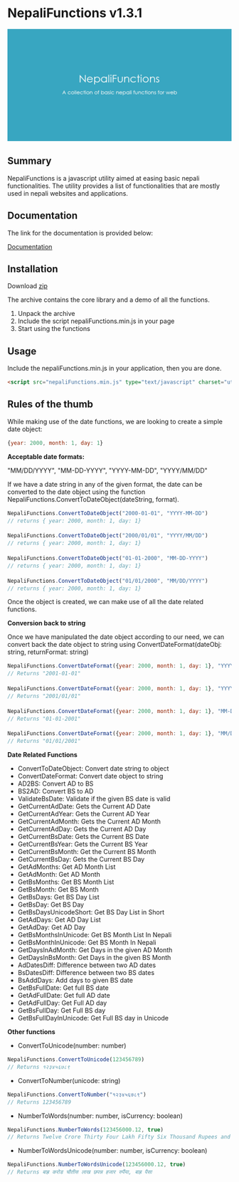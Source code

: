 NepaliFunctions v1.3.1
======================

![Screenshot](https://github.com/sajanm/nepali-functions/blob/master/bg.jpg)

Summary
-------

NepaliFunctions is a javascript utility aimed at easing basic nepali functionalities. The utility provides a list of functionalities that are mostly used in nepali websites and applications.

Documentation
-------------

The link for the documentation is provided below:

[Documentation](http://nepalifunctions.sajanmaharjan.com.np/documentation/index.html)

Installation
------------

Download 
[zip](https://github.com/sajanm/nepali-functions/archive/master.zip)

The archive contains the core library and a demo of all the functions.

1.  Unpack the archive
2.  Include the script nepaliFunctions.min.js in your page
3.  Start using the functions

Usage
-----

Include the nepaliFunctions.min.js in your application, then you are done.
```html
<script src="nepaliFunctions.min.js" type="text/javascript" charset="utf-8"></script>
```

Rules of the thumb
------------------

While making use of the date functions, we are looking to create a simple date object: 
```js
{year: 2000, month: 1, day: 1}
```
**Acceptable date formats:**

"MM/DD/YYYY", "MM-DD-YYYY", "YYYY-MM-DD", "YYYY/MM/DD"

If we have a date string in any of the given format, the date can be converted to the date object using the function NepaliFunctions.ConvertToDateObject(dateString, format).
```js
NepaliFunctions.ConvertToDateObject("2000-01-01", "YYYY-MM-DD")
// returns { year: 2000, month: 1, day: 1}

NepaliFunctions.ConvertToDateObject("2000/01/01", "YYYY/MM/DD")
// returns { year: 2000, month: 1, day: 1}

NepaliFunctions.ConvertToDateObject("01-01-2000", "MM-DD-YYYY")
// returns { year: 2000, month: 1, day: 1}

NepaliFunctions.ConvertToDateObject("01/01/2000", "MM/DD/YYYY")
// returns { year: 2000, month: 1, day: 1}
```

Once the object is created, we can make use of all the date related functions.

**Conversion back to string**

Once we have manipulated the date object according to our need, we can convert back the date object to string using ConvertDateFormat(dateObj: string, returnFormat: string)

```js
NepaliFunctions.ConvertDateFormat({year: 2000, month: 1, day: 1}, "YYYY-MM-DD")
// Returns "2001-01-01"

NepaliFunctions.ConvertDateFormat({year: 2000, month: 1, day: 1}, "YYYY/MM/DD")
// Returns "2001/01/01"

NepaliFunctions.ConvertDateFormat({year: 2000, month: 1, day: 1}, "MM-DD-YYYY")
// Returns "01-01-2001"

NepaliFunctions.ConvertDateFormat({year: 2000, month: 1, day: 1}, "MM/DD/YYYY")
// Returns "01/01/2001"
```

**Date Related Functions**

*   ConvertToDateObject: Convert date string to object
*   ConvertDateFormat: Convert date object to string
*   AD2BS: Convert AD to BS
*   BS2AD: Convert BS to AD
*   ValidateBsDate: Validate if the given BS date is valid
*   GetCurrentAdDate: Gets the Current AD Date
*   GetCurrentAdYear: Gets the Current AD Year
*   GetCurrentAdMonth: Gets the Current AD Month
*   GetCurrentAdDay: Gets the Current AD Day
*   GetCurrentBsDate: Gets the Current BS Date
*   GetCurrentBsYear: Gets the Current BS Year
*   GetCurrentBsMonth: Get the Current BS Month
*   GetCurrentBsDay: Gets the Current BS Day
*   GetAdMonths: Get AD Month List
*   GetAdMonth: Get AD Month
*   GetBsMonths: Get BS Month List
*   GetBsMonth: Get BS Month
*   GetBsDays: Get BS Day List
*   GetBsDay: Get BS Day
*   GetBsDaysUnicodeShort: Get BS Day List in Short
*   GetAdDays: Get AD Day List
*   GetAdDay: Get AD Day
*   GetBsMonthsInUnicode: Get BS Month List In Nepali
*   GetBsMonthInUnicode: Get BS Month In Nepali
*   GetDaysInAdMonth: Get Days in the given AD Month
*   GetDaysInBsMonth: Get Days in the given BS Month
*   AdDatesDiff: Difference between two AD dates
*   BsDatesDiff: Difference between two BS dates
*   BsAddDays: Add days to given BS date
*   GetBsFullDate: Get full BS date
*   GetAdFullDate: Get full AD date
*   GetAdFullDay: Get Full AD day
*   GetBsFullDay: Get Full BS day
*   GetBsFullDayInUnicode: Get Full BS day in Unicode

**Other functions**

*   ConvertToUnicode(number: number)
```js
NepaliFunctions.ConvertToUnicode(123456789)
// Returns १२३४५६७८९
```
*   ConvertToNumber(unicode: string)
```js
NepaliFunctions.ConvertToNumber("१२३४५६७८९")
// Returns 123456789
```
*   NumberToWords(number: number, isCurrency: boolean)
```js
NepaliFunctions.NumberToWords(123456000.12, true)
// Returns Twelve Crore Thirty Four Lakh Fifty Six Thousand Rupees and Twelve Paisa
```
*   NumberToWordsUnicode(number: number, isCurrency: boolean)
```js
NepaliFunctions.NumberToWordsUnicode(123456000.12, true)
// Returns बाह्र करोड चौतीस लाख छपन्न हजार रुपैंया, बाह्र पैसा
```